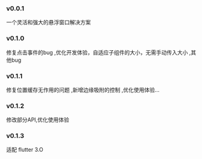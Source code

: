 ### v0.0.1
一个灵活和强大的悬浮窗口解决方案

### v0.1.0
修复点击事件的bug ,优化开发体验，自适应子组件的大小，无需手动传入大小 ,其他bug

### v0.1.1
修复位置缓存无作用的问题 ,新增边缘吸附的控制 ,优化使用体验...

### v0.1.2
修改部分API,优化使用体验

### v0.1.3
适配 flutter 3.O